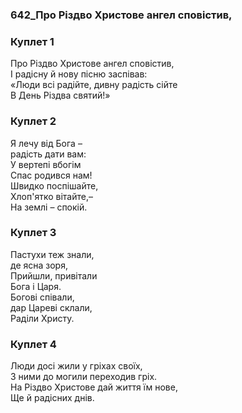 ### 642_Про Різдво Христове ангел сповістив,
### Куплет 1
Про Різдво Христове ангел сповістив,<br/>І радісну й нову пісню заспівав:<br/>«Люди всі радійте, дивну радість сійте <br/>В День Різдва святий!»
### Куплет 2
Я лечу від Бога –<br/>радість дати вам:<br/>У вертепі вбогім<br/>Спас родився нам!<br/>Швидко поспішайте,<br/>Хлоп'ятко вітайте,–<br/>На землі – спокій.
### Куплет 3
Пастухи теж знали,<br/>де ясна зоря,<br/>Прийшли, привітали<br/>Бога і Царя.<br/>Богові співали,<br/>дар Цареві склали, <br/>Раділи Христу.
### Куплет 4
Люди досі жили у гріхах своїх, <br/>З ними до могили переходив гріх.<br/>На Різдво Христове дай життя їм нове, <br/>Ще й радісних днів.
